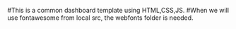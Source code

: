 #This is a common dashboard template using HTML,CSS,JS.
#When we will use fontawesome from local src, the webfonts folder is needed.
